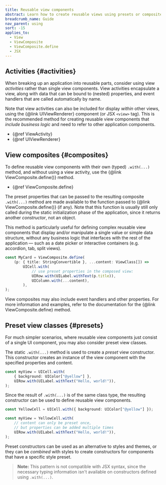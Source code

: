 ```yaml
---
title: Reusable view components
abstract: Learn how to create reusable views using presets or composites
breadcrumb_name: Guide
nav_parent: using
sort: -15
applies_to:
  - View
  - ViewComposite
  - ViewComposite.define
  - JSX
---
```


## Activities {#activities}

When breaking up an application into reusable parts, consider using view _activities_ rather than single view components. View activities encapsulate a view, along with data that can be bound to (nested) properties, and event handlers that are called automatically by name.

Note that view activities can also be included for display _within_ other views, using the {@link UIViewRenderer} component (or JSX `<view>` tag). This is the recommended method for creating reusable view components that _include business logic_ and need to refer to other application components.

- {@ref ViewActivity}
- {@ref UIViewRenderer}

## View composites {#composites}

To define reusable view components with their own (typed) `.with(...)` method, and without using a view activity, use the {@link ViewComposite.define()} method.

- {@ref ViewComposite.define}

The preset properties that can be passed to the resulting composite `.with(...)` method are made available to the function passed to {@link ViewComposite.define()} (if any). Note that this function is usually still only called during the static initialization phase of the application, since it returns another _constructor_, not an object.

This method is particularly useful for defining complex reusable view components that display and/or manipulate a single value or simple data structure, without any business logic that interfaces with the rest of the application — such as a date picker or interactive containers (e.g. accordion, tab, split views).

```ts
const MyCard = ViewComposite.define(
	(p: { title: StringConvertible }, ...content: ViewClass[]) =>
		UICell.with(
			// use preset properties in the composed view:
			UIRow.with(UILabel.withText(p.title)),
			UIColumn.with(...content),
		),
);
```

View composites may also include event handlers and other properties. For more information and examples, refer to the documentation for the {@link ViewComposite.define} method.

## Preset view classes {#presets}

For much simpler scenarios, where reusable view components just consist of a single UI component, you may also consider preset view classes.

The static `.with(...)` method is used to create a _preset_ view constructor. This constructor creates an instance of the view component with the specified properties and content.

```ts
const myView = UICell.with(
	{ background: UIColor["@yellow"] },
	UIRow.with(UILabel.withText("Hello, world!")),
);
```

Since the result of `.with(...)` is of the same class type, the resulting constructor can be used to define reusable view components.

```ts
const YellowCell = UICell.with({ background: UIColor["@yellow"] });

const myView = YellowCell.with(
	// content can only be preset once,
	// but properties can be added multiple times
	UIRow.with(UILabel.withText("Hello, world!")),
);
```

Preset constructors can be used as an alternative to styles and themes, or they can be _combined_ with styles to create constructors for components that have a specific style preset.

> **Note:** This pattern is not compatible with JSX syntax, since the necessary typing information isn't available on constructors defined using `.with(...)`.
